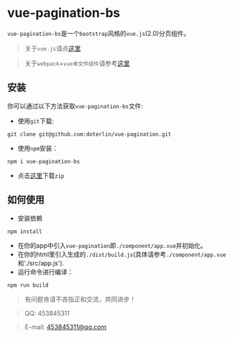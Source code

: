 # vue-pagination-bs
`vue-pagination-bs`是一个`bootstrap`风格的`vue.js`(2.0)分页组件。

> 关于`vue.js`请点[这里](https://cn.vuejs.org/v2/guide/index.html)

> 关于`webpack`+`vue单文件组件`请参考[这里](https://cn.vuejs.org/v2/guide/single-file-components.html)

## 安装
你可以通过以下方法获取`vue-pagination-bs`文件:

- 使用`git`下载:
```
git clone git@github.com:doterlin/vue-pagination.git
```
- 使用`npm`安装：
```
npm i vue-pagination-bs
```
- 点击[这里](https://github.com/doterlin/vue-pagination/archive/master.zip)下载`zip`

## 如何使用

+ 安装依赖
```
npm install
```
+ 在你的app中引入`vue-pagination`即`./component/app.vue`并初始化。
+ 在你的html里引入生成的`./dist/build.js`(具体请参考`./component/app.vue`和'./src/app.js').
+ 运行命令进行编译：
```
npm run build
```

> 有问题肯请不吝指正和交流，共同进步！

> QQ: 453845311

> E-mail: 453845311@qq.com
